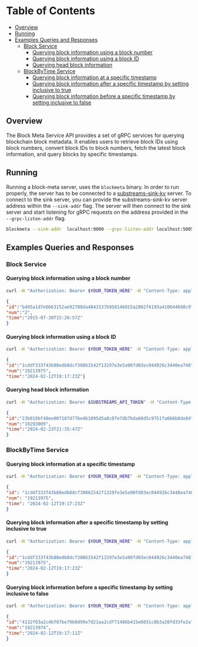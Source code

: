 # Table of Contents
- [Overview](#overview)
- [Running](#running)
- [Examples Queries and Responses](#examples-queries-and-responses)
    - [Block Service](#block-service)
        - [Querying block information using a block number](#querying-block-information-using-a-block-number)
        - [Querying block information using a block ID](#querying-block-information-using-a-block-id)
        - [Querying head block information](#querying-head-block-information)
    - [BlockByTime Service](#blockbytime-service)
        - [Querying block information at a specific timestamp](#querying-block-information-at-a-specific-timestamp)
        - [Querying block information after a specific timestamp by setting inclusive to true](#querying-block-information-after-a-specific-timestamp-by-setting-inclusive-to-true)
        - [Querying block information before a specific timestamp by setting inclusive to false](#querying-block-information-before-a-specific-timestamp-by-setting-inclusive-to-false)

## Overview
The Block Meta Service API provides a set of gRPC services for querying blockchain block metadata. It enables users to retrieve block IDs using block numbers,
convert block IDs to block numbers, fetch the latest block information, and query blocks by specific timestamps.

## Running 

Running a block-meta server, uses the `blockmeta` binary. 
In order to run properly, the server has to be connected to a [substreams-sink-kv](https://github.com/streamingfast/substreams-sink-kv) server.
To connect to the sink server, you can provide the substreams-sink-kv server address within the `--sink-addr` flag. 
The server will then connect to the sink server and start listening for gRPC requests on the address provided in the `--grpc-listen-addr` flag.

```bash 
blockmeta --sink-addr  localhost:9000 --grpc-listen-addr localhost:50051 
```

## Examples Queries and Responses

### Block Service 

#### Querying block information using a block number

```bash
curl -H "Authorization: Bearer $YOUR_TOKEN_HERE" -H "Content-Type: application/json" --data '{"blockNum": "2"}' https://mainnet.eth.streamingfast.io:443/sf.blockmeta.v2.Block/NumToID
```

```json
{
"id":"b495a1d7e6663152ae92708da4843337b958146015a2802f4193a410044698c9",
"num":"2",
"time":"2015-07-30T15:26:57Z"
}
```

#### Querying block information using a block ID

```bash
curl -H "Authorization: Bearer $YOUR_TOKEN_HERE" -H "Content-Type: application/json" --data '{"blockID": "1cddf333f43b88edb8dcf30861542f13297e3e5a90fd03ec044926c3440ea748"}' https://mainnet.eth.streamingfast.io:443/sf.blockmeta.v2.Block/IDToNum 
```

```json
{
"id":"1cddf333f43b88edb8dcf30861542f13297e3e5a90fd03ec044926c3440ea748",
"num":"19213975",
"time":"2024-02-12T19:17:23Z"}
```

#### Querying head block information

```bash
curl -H "Authorization: Bearer $SUBSTREAMS_API_TOKEN" -H "Content-Type: application/json" --data '{}' https://mainnet.eth.streamingfast.io:443/sf.blockmeta.v2.Block/Head
```

```json
{
"id":"23b018bf48ee007187d776e4b1095d5a8c07e7db7bda60d5c9751fa666b8de84",
"num":"19293009",
"time":"2024-02-23T21:35:47Z"
}
```

### BlockByTime Service

#### Querying block information at a specific timestamp

```bash
curl -H "Authorization: Bearer $YOUR_TOKEN_HERE" -H "Content-Type: application/json" --data '{"time": "2024-02-12T19:17:23Z"}' https://mainnet.eth.streamingfast.io:443/sf.blockmeta.v2.BlockByTime/At
```

```json
{
"id": "1cddf333f43b88edb8dcf30861542f13297e3e5a90fd03ec044926c3440ea748",
"num": "19213975",
"time": "2024-02-12T19:17:23Z"
}
```

#### Querying block information after a specific timestamp by setting inclusive to true

```bash
curl -H "Authorization: Bearer $YOUR_TOKEN_HERE" -H "Content-Type: application/json" --data '{"time": "2024-02-12T19:17:23Z", "inclusive": true}' https://mainnet.eth.streamingfast.io:443/sf.blockmeta.v2.BlockByTime/After
```

```json
{
"id":"1cddf333f43b88edb8dcf30861542f13297e3e5a90fd03ec044926c3440ea748",
"num":"19213975",
"time":"2024-02-12T19:17:23Z"
}
```

#### Querying block information before a specific timestamp by setting inclusive to false

```bash
curl -H "Authorization: Bearer $YOUR_TOKEN_HERE" -H "Content-Type: application/json" --data '{"time": "2024-02-12T19:17:23Z", "inclusive": false}' https://mainnet.eth.streamingfast.io:443/sf.blockmeta.v2.BlockByTime/Before
```

```json
{
"id":"4132f03a2c4bf07be79b0d99e7d21aa2cdf71486b415e6031c0b3a28fd33fe2a",
"num":"19213974",
"time":"2024-02-12T19:17:11Z"
}
```
